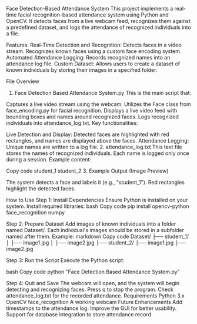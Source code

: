 Face Detection-Based Attendance System
This project implements a real-time facial recognition-based attendance system using Python and OpenCV. It detects faces from a live webcam feed, recognizes them against a predefined dataset, and logs the attendance of recognized individuals into a file.

Features:
Real-Time Detection and Recognition:
Detects faces in a video stream.
Recognizes known faces using a custom face encoding system.
Automated Attendance Logging:
Records recognized names into an attendance log file.
Custom Dataset:
Allows users to create a dataset of known individuals by storing their images in a specified folder.

File Overview
1. Face Detection Based Attendance System.py
This is the main script that:

Captures a live video stream using the webcam.
Utilizes the Face class from face_encoding.py for facial recognition.
Displays a live video feed with bounding boxes and names around recognized faces.
Logs recognized individuals into attendance_log.txt.
Key functionalities:

Live Detection and Display: Detected faces are highlighted with red rectangles, and names are displayed above the faces.
Attendance Logging: Unique names are written to a log file.
2. attendance_log.txt
This text file stores the names of recognized individuals. Each name is logged only once during a session. Example content:

Copy code
student_1
student_2
3. Example Output (Image Preview)

The system detects a face and labels it (e.g., "student_1").
Red rectangles highlight the detected faces.

How to Use
Step 1: Install Dependencies
Ensure Python is installed on your system.
Install required libraries:
bash
Copy code
pip install opencv-python face_recognition numpy

Step 2: Prepare Dataset
Add images of known individuals into a folder named Dataset/.
Each individual's images should be stored in a subfolder named after them. Example:
markdown
Copy code
Dataset/
├── student_1/
│   ├── image1.jpg
│   ├── image2.jpg
├── student_2/
    ├── image1.jpg
    ├── image2.jpg

Step 3: Run the Script
Execute the Python script:

bash
Copy code
python "Face Detection Based Attendance System.py"

Step 4: Quit and Save
The webcam will open, and the system will begin detecting and recognizing faces.
Press q to stop the program.
Check attendance_log.txt for the recorded attendance.
Requirements
Python 3.x
OpenCV
face_recognition
A working webcam
Future Enhancements
Add timestamps to the attendance log.
Improve the GUI for better usability.
Support for database integration to store attendance record 










